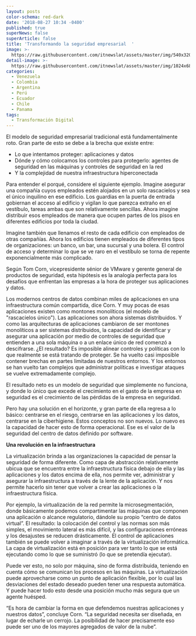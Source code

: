```yaml
---
layout: posts
color-schema: red-dark
date: '2018-08-27 10:34 -0400'
published: true
superNews: false
superArticle: false
title: 'Transformando la seguridad empresarial  '
image: >-
  https://raw.githubusercontent.com/itnewslat/assets/master/img/540x320/Rack-p.jpg
detail-image: >-
  https://raw.githubusercontent.com/itnewslat/assets/master/img/1024x680/Rack-g.jpg
categories:
  - Venezuela
  - Colombia
  - Argentina
  - Perú
  - Ecuador
  - Chile
  - Panama
tags:
  - Transformación Digital
---
```

El modelo de seguridad empresarial tradicional está fundamentalmente roto. Gran parte de esto se debe a la brecha que existe entre:

- Lo que intentamos proteger: aplicaciones y datos
- Dónde y cómo colocamos los controles para protegerlo: agentes de seguridad en las máquinas y controles de seguridad en la red
- Y la complejidad de nuestra infraestructura hiperconectada

Para entender el porqué, considere el siguiente ejemplo. Imagine asegurar una compañía cuyos empleados estén alojados en un solo rascacielos y sea el único inquilino en ese edificio. Los guardias en la puerta de entrada gobiernan el acceso al edificio y vigilan lo que parezca extraño en el vestíbulo, tareas ambas que son relativamente sencillas. Ahora imagine distribuir esos empleados de manera que ocupen partes de los pisos en diferentes edificios por toda la ciudad. 

Imagine también que llenamos el resto de cada edificio con empleados de otras compañías. Ahora los edificios tienen empleados de diferentes tipos de organizaciones: un banco, un bar, una sucursal y una bolera. El control de acceso y determinar lo que se ve raro en el vestíbulo se torna de repente exponencialmente más complicado.

Según Tom Corn, vicepresidente sénior de VMware y gerente general de productos de seguridad, esta hipótesis es la analogía perfecta para los desafíos que enfrentan las empresas a la hora de proteger sus aplicaciones y datos.

Los modernos centros de datos combinan miles de aplicaciones en una infraestructura común compartida, dice Corn. Y muy pocas de esas aplicaciones existen como montones monolíticos (el modelo de "rascacielos único"). Las aplicaciones son ahora sistemas distribuidos. Y como las arquitecturas de aplicaciones cambiaron de ser montones monolíticos a ser sistemas distribuidos, la capacidad de identificar y asegurar una aplicación por medio de controles de seguridad que entienden a una sola máquina o a un enlace único de red comenzó a descifrarse. ¿El resultado? Es imposible alinear controles y políticas con lo que realmente se está tratando de proteger. Se ha vuelto casi imposible contener brechas en partes limitadas de nuestros entornos. Y los entornos se han vuelto tan complejos que administrar políticas e investigar ataques se vuelve extremadamente complejo.

El resultado neto es un modelo de seguridad que simplemente no funciona, y donde lo único que excede el crecimiento en el gasto de la empresa en seguridad es el crecimiento de las pérdidas de la empresa en seguridad.

Pero hay una solución en el horizonte, y gran parte de ella regresa a lo básico: centrarse en el riesgo, centrarse en las aplicaciones y los datos, centrarse en la ciberhigiene. Estos conceptos no son nuevos. Lo nuevo es la capacidad de hacer esto de forma operacional. Ese es el valor de la seguridad del centro de datos definido por software.

**Una revolución en la infraestructura**

La virtualización brinda a las organizaciones la capacidad de pensar la seguridad de forma diferente. Como capa de abstracción relativamente ubicua que se encuentra entre la infraestructura física debajo de ella y las aplicaciones y los datos encima de ella, nos permite ver, administrar y asegurar la infraestructura a través de la lente de la aplicación. Y nos permite hacerlo sin tener que volver a crear las aplicaciones o la infraestructura física.

Por ejemplo, la virtualización de la red permite la microsegmentación, donde básicamente podemos compartimentar las máquinas que componen una aplicación o alcance regulatorio, dándole su propio “centro de datos virtual”. El resultado: la colocación del control y las normas son más simples, el movimiento lateral es más difícil, y las configuraciones erróneas y los desajustes se reducen drásticamente. 
El control de aplicaciones también se puede volver a imaginar a través de la virtualización informática. La capa de virtualización está en posición para ver tanto lo que se está ejecutando como lo que se suministró (lo que se pretendía ejecutar). 

Puede ver esto, no solo por máquina, sino de forma distribuida, teniendo en cuenta cómo se comunican los procesos en las máquinas. La virtualización puede aprovecharse como un punto de aplicación flexible, por lo cual las desviaciones del estado deseado pueden tener una respuesta automática. Y puede hacer todo esto desde una posición mucho más segura que un agente huésped.

“Es hora de cambiar la forma en que defendemos nuestras aplicaciones y nuestros datos”, concluye Corn. “La seguridad necesita ser diseñada, en lugar de echarle un cerrojo. La posibilidad de hacer precisamente eso puede ser uno de los mayores agregados de valor de la nube”.
